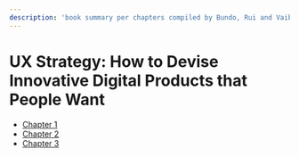 ```yaml
---
description: 'book summary per chapters compiled by Bundo, Rui and Vaibhav'
---
```


# UX Strategy: How to Devise Innovative Digital Products that People Want

* [Chapter 1](chapter-1-what-is-ux-strategy.md)
* [Chapter 2](chapter-2-four-tenets-of-ux-strategy.md)
* [Chapter 3](chapter-3.md)





